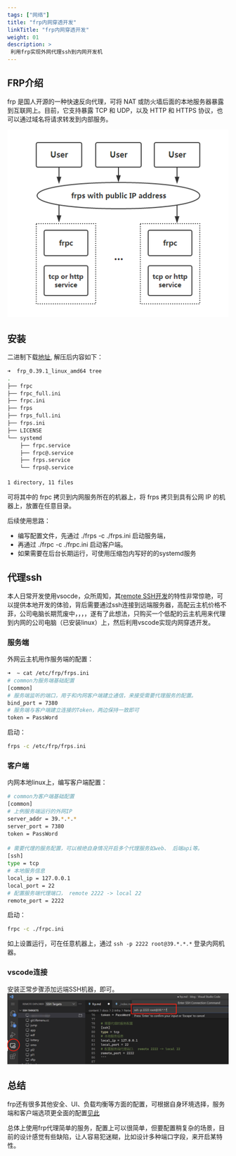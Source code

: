 ```yaml
---
tags: ["网络"]
title: "frp内网穿透开发"
linkTitle: "frp内网穿透开发"
weight: 01
description: >
 利用frp实现外网代理ssh到内网开发机
---
```


## FRP介绍

frp 是国人开源的一种快速反向代理，可将 NAT 或防火墙后面的本地服务器暴露到互联网上。目前，它支持暴露 TCP 和 UDP，以及 HTTP 和 HTTPS 协议，也可以通过域名将请求转发到内部服务。

![](/images/frp-2022-03-06-20-21-49.png)

## 安装

二进制下载[地址](https://github.com/fatedier/frp/releases), 解压后内容如下：

```bash
➜  frp_0.39.1_linux_amd64 tree
.
├── frpc
├── frpc_full.ini
├── frpc.ini
├── frps
├── frps_full.ini
├── frps.ini
├── LICENSE
└── systemd
    ├── frpc.service
    ├── frpc@.service
    ├── frps.service
    └── frps@.service

1 directory, 11 files
```

可将其中的 frpc 拷贝到内网服务所在的机器上，将 frps 拷贝到具有公网 IP 的机器上，放置在任意目录。

后续使用思路：
- 编写配置文件，先通过 ./frps -c ./frps.ini 启动服务端，
- 再通过 ./frpc -c ./frpc.ini 启动客户端。
- 如果需要在后台长期运行，可使用压缩包内写好的的systemd服务
  
## 代理ssh

本人日常开发使用vsocde，众所周知，其[remote SSH开发](https://code.visualstudio.com/docs/remote/ssh)的特性非常惊艳，可以提供本地开发的体验，背后需要通过ssh连接到远端服务器，高配云主机价格不菲，公司电脑长期荒废中，，，，遂有了此想法，只购买一个低配的云主机用来代理到内网的公司电脑（已安装linux）上，然后利用vscode实现内网穿透开发。


### 服务端
外网云主机用作服务端的配置：
```bash
➜  ~ cat /etc/frp/frps.ini
# common为服务端基础配置
[common]
# 服务端监听的端口，用于和内网客户端建立通信，来接受需要代理服务的配置。
bind_port = 7380
# 服务端与客户端建立连接的Token，两边保持一致即可
token = PassWord
```

启动：

```bash
frps -c /etc/frp/frps.ini
```

### 客户端

内网本地linux上，编写客户端配置：
```bash
# common为客户端基础配置
[common]
# 上例服务端运行的外网IP
server_addr = 39.*.*.*
server_port = 7380
token = PassWord

# 需要代理的服务配置，可以根绝自身情况开启多个代理服务如web、 后端api等。
[ssh]
type = tcp
# 本地服务信息
local_ip = 127.0.0.1
local_port = 22
# 配置服务端代理端口， remote 2222 -> local 22
remote_port = 2222
```

启动：
```bash
frpc -c ./frpc.ini
```

如上设置运行，可在任意机器上，通过 ``ssh -p 2222 root@39.*.*.*`` 登录内网机器。

### vscode连接

安装正常步骤添加远端SSH机器，即可。
![](/images/frp-2022-03-06-21-22-51.png)

## 总结

frp还有很多其他安全、UI、负载均衡等方面的配置，可根据自身环境选择，服务端和客户端选项更全面的配置[见此](https://gofrp.org/docs/reference/)

总体上使用frp代理简单的服务，配置上可以很简单，但要配置稍复杂的场景，目前的设计感觉有些缺陷，让人容易犯迷糊，比如设计多种端口字段，来开启某特性。